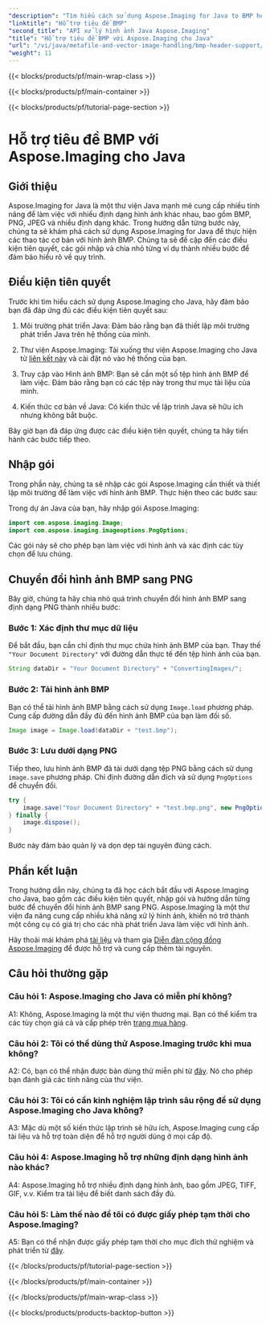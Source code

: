 ```yaml
---
"description": "Tìm hiểu cách sử dụng Aspose.Imaging for Java to BMP header một cách dễ dàng. Nhập gói, tải hình ảnh và lưu ở các định dạng khác nhau theo từng bước."
"linktitle": "Hỗ trợ tiêu đề BMP"
"second_title": "API xử lý hình ảnh Java Aspose.Imaging"
"title": "Hỗ trợ tiêu đề BMP với Aspose.Imaging cho Java"
"url": "/vi/java/metafile-and-vector-image-handling/bmp-header-support/"
"weight": 11
---
```


{{< blocks/products/pf/main-wrap-class >}}

{{< blocks/products/pf/main-container >}}

{{< blocks/products/pf/tutorial-page-section >}}

# Hỗ trợ tiêu đề BMP với Aspose.Imaging cho Java

## Giới thiệu

Aspose.Imaging for Java là một thư viện Java mạnh mẽ cung cấp nhiều tính năng để làm việc với nhiều định dạng hình ảnh khác nhau, bao gồm BMP, PNG, JPEG và nhiều định dạng khác. Trong hướng dẫn từng bước này, chúng ta sẽ khám phá cách sử dụng Aspose.Imaging for Java để thực hiện các thao tác cơ bản với hình ảnh BMP. Chúng ta sẽ đề cập đến các điều kiện tiên quyết, các gói nhập và chia nhỏ từng ví dụ thành nhiều bước để đảm bảo hiểu rõ về quy trình.

## Điều kiện tiên quyết

Trước khi tìm hiểu cách sử dụng Aspose.Imaging cho Java, hãy đảm bảo bạn đã đáp ứng đủ các điều kiện tiên quyết sau:

1. Môi trường phát triển Java: Đảm bảo rằng bạn đã thiết lập môi trường phát triển Java trên hệ thống của mình.

2. Thư viện Aspose.Imaging: Tải xuống thư viện Aspose.Imaging cho Java từ [liên kết này](https://releases.aspose.com/imaging/java/) và cài đặt nó vào hệ thống của bạn.

3. Truy cập vào Hình ảnh BMP: Bạn sẽ cần một số tệp hình ảnh BMP để làm việc. Đảm bảo rằng bạn có các tệp này trong thư mục tài liệu của mình.

4. Kiến thức cơ bản về Java: Có kiến thức về lập trình Java sẽ hữu ích nhưng không bắt buộc.

Bây giờ bạn đã đáp ứng được các điều kiện tiên quyết, chúng ta hãy tiến hành các bước tiếp theo.

## Nhập gói

Trong phần này, chúng ta sẽ nhập các gói Aspose.Imaging cần thiết và thiết lập môi trường để làm việc với hình ảnh BMP. Thực hiện theo các bước sau:

Trong dự án Java của bạn, hãy nhập gói Aspose.Imaging:

```java
import com.aspose.imaging.Image;
import com.aspose.imaging.imageoptions.PngOptions;
```

Các gói này sẽ cho phép bạn làm việc với hình ảnh và xác định các tùy chọn để lưu chúng.

## Chuyển đổi hình ảnh BMP sang PNG

Bây giờ, chúng ta hãy chia nhỏ quá trình chuyển đổi hình ảnh BMP sang định dạng PNG thành nhiều bước:

### Bước 1: Xác định thư mục dữ liệu

Để bắt đầu, bạn cần chỉ định thư mục chứa hình ảnh BMP của bạn. Thay thế `"Your Document Directory"` với đường dẫn thực tế đến tệp hình ảnh của bạn.

```java
String dataDir = "Your Document Directory" + "ConvertingImages/";
```

### Bước 2: Tải hình ảnh BMP

Bạn có thể tải hình ảnh BMP bằng cách sử dụng `Image.load` phương pháp. Cung cấp đường dẫn đầy đủ đến hình ảnh BMP của bạn làm đối số.

```java
Image image = Image.load(dataDir + "test.bmp");
```

### Bước 3: Lưu dưới dạng PNG

Tiếp theo, lưu hình ảnh BMP đã tải dưới dạng tệp PNG bằng cách sử dụng `image.save` phương pháp. Chỉ định đường dẫn đích và sử dụng `PngOptions` để chuyển đổi.

```java
try {
    image.save("Your Document Directory" + "test.bmp.png", new PngOptions());
} finally {
    image.dispose();
}
```

Bước này đảm bảo quản lý và dọn dẹp tài nguyên đúng cách.

## Phần kết luận

Trong hướng dẫn này, chúng ta đã học cách bắt đầu với Aspose.Imaging cho Java, bao gồm các điều kiện tiên quyết, nhập gói và hướng dẫn từng bước để chuyển đổi hình ảnh BMP sang PNG. Aspose.Imaging là một thư viện đa năng cung cấp nhiều khả năng xử lý hình ảnh, khiến nó trở thành một công cụ có giá trị cho các nhà phát triển Java làm việc với hình ảnh.

Hãy thoải mái khám phá [tài liệu](https://reference.aspose.com/imaging/java/) và tham gia [Diễn đàn cộng đồng Aspose.Imaging](https://forum.aspose.com/) để được hỗ trợ và cung cấp thêm tài nguyên.

## Câu hỏi thường gặp

### Câu hỏi 1: Aspose.Imaging cho Java có miễn phí không?

A1: Không, Aspose.Imaging là một thư viện thương mại. Bạn có thể kiểm tra các tùy chọn giá cả và cấp phép trên [trang mua hàng](https://purchase.aspose.com/buy).

### Câu hỏi 2: Tôi có thể dùng thử Aspose.Imaging trước khi mua không?

A2: Có, bạn có thể nhận được bản dùng thử miễn phí từ [đây](https://releases.aspose.com/). Nó cho phép bạn đánh giá các tính năng của thư viện.

### Câu hỏi 3: Tôi có cần kinh nghiệm lập trình sâu rộng để sử dụng Aspose.Imaging cho Java không?

A3: Mặc dù một số kiến thức lập trình sẽ hữu ích, Aspose.Imaging cung cấp tài liệu và hỗ trợ toàn diện để hỗ trợ người dùng ở mọi cấp độ.

### Câu hỏi 4: Aspose.Imaging hỗ trợ những định dạng hình ảnh nào khác?

A4: Aspose.Imaging hỗ trợ nhiều định dạng hình ảnh, bao gồm JPEG, TIFF, GIF, v.v. Kiểm tra tài liệu để biết danh sách đầy đủ.

### Câu hỏi 5: Làm thế nào để tôi có được giấy phép tạm thời cho Aspose.Imaging?

A5: Bạn có thể nhận được giấy phép tạm thời cho mục đích thử nghiệm và phát triển từ [đây](https://purchase.aspose.com/temporary-license/).

{{< /blocks/products/pf/tutorial-page-section >}}

{{< /blocks/products/pf/main-container >}}

{{< /blocks/products/pf/main-wrap-class >}}

{{< blocks/products/products-backtop-button >}}